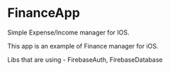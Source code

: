 # FinanceApp
Simple Expense/Income manager for IOS.



This app is an example of Finance manager for iOS. 



Libs that are using - FirebaseAuth, FirebaseDatabase
